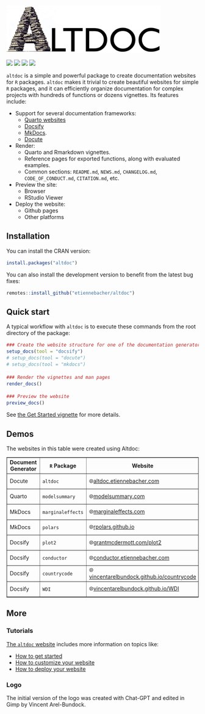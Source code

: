 
<img src="man/figures/altdoc_logo_web.png" height = "125"><br>

<img src="https://github.com/etiennebacher/altdoc/workflows/R-CMD-check/badge.svg">
<img src="https://codecov.io/gh/etiennebacher/altdoc/branch/master/graph/badge.svg">
<img src="https://img.shields.io/badge/license-MIT-blue">
<a href = "https://altdoc.etiennebacher.com/#/" target = "_blank"><img src="https://img.shields.io/static/v1?label=Website&message=Visit&color=blue"></a>

`altdoc` is a simple and powerful package to create documentation
websites for `R` packages. `altdoc` makes it trivial to create beautiful
websites for simple `R` packages, and it can efficiently organize
documentation for complex projects with hundreds of functions or dozens
vignettes. Its features include:

-   Support for several documentation frameworks:
    -   [Quarto websites](https://quarto.org/docs/websites/)
    -   [Docsify](https://docsify.js.org/#/)
    -   [MkDocs](https://www.mkdocs.org/).
    -   [Docute](https://docute.egoist.dev//)
-   Render:
    -   Quarto and Rmarkdown vignettes.
    -   Reference pages for exported functions, along with evaluated
        examples.
    -   Common sections: `README.md`, `NEWS.md`, `CHANGELOG.md`,
        `CODE_OF_CONDUCT.md`, `CITATION.md`, etc.
-   Preview the site:
    -   Browser
    -   RStudio Viewer
-   Deploy the website:
    -   Github pages
    -   Other platforms

## Installation

You can install the CRAN version:

``` r
install.packages("altdoc")
```

You can also install the development version to benefit from the latest
bug fixes:

``` r
remotes::install_github("etiennebacher/altdoc")
```

## Quick start

A typical workflow with `altdoc` is to execute these commands from the
root directory of the package:

``` r
### Create the website structure for one of the documentation generators
setup_docs(tool = "docsify")
# setup_docs(tool = "docute")
# setup_docs(tool = "mkdocs")

### Render the vignettes and man pages
render_docs()

### Preview the website
preview_docs()
```

See [the Get Started vignette](vignettes/get-started.md) for more
details.

## Demos

The websites in this table were created using Altdoc:

<table border=".5">
<tr>
<th>
Document Generator
</th>
<th>
<code>R</code> Package
</th>
<th>
Website
</th>
<th>
Settings
</th>
</tr>
<tr>
<td>
Docute
</td>
<td>
<code>altdoc</code>
</td>
<td>
🌐<a href="https://altdoc.etiennebacher.com">altdoc.etiennebacher.com</a>
</td>
<td>
<a href="https://github.com/etiennebacher/altdoc/tree/main/altdoc">Altdoc
Settings</a>
</td>
</tr>
<tr>
<td>
Quarto
</td>
<td>
<code>modelsummary</code>
</td>
<td>
🌐<a href="https://modelsummary.com">modelsummary.com</a>
</td>
<td>
<a href="https://github.com/vincentarelbundock/modelsummary/tree/main/altdoc">Altdoc
settings</a>
</td>
</tr>
<tr>
<td>
MkDocs
</td>
<td>
<code>marginaleffects</code>
</td>
<td>
🌐<a href="https://marginaleffects.com">marginaleffects.com</a>
</td>
<td>
<a href="https://github.com/vincentarelbundock/marginaleffects/tree/main/altdoc">Altdoc
Settings</a>
</td>
</tr>
<tr>
<td>
MkDocs
</td>
<td>
<code>polars</code>
</td>
<td>
🌐<a href="https://rpolars.github.io">rpolars.github.io</a>
</td>
<td>
<a href="https://github.com/pola-rs/r-polars">Github Repository</a>
</td>
</tr>
<tr>
<td>
Docsify
</td>
<td>
<code>plot2</code>
</td>
<td>
🌐<a href="https://grantmcdermott.com/plot2">grantmcdermott.com/plot2</a>
</td>
<td>
<a href="https://github.com/grantmcdermott/plot2/tree/main/altdoc">Altdoc
Settings</a>
</td>
</tr>
<tr>
<td>
Docsify
</td>
<td>
<code>conductor</code>
</td>
<td>
🌐<a href="https://conductor.etiennebacher.com">conductor.etiennebacher.com</a>
</td>
<td>
<a href="https://github.com/etiennebacher/conductor">GitHub
Repository</a>
</td>
</tr>
<tr>
<td>
Docsify
</td>
<td>
<code>countrycode</code>
</td>
<td>
🌐<a href="https://vincentarelbundock.github.io/countrycode">vincentarelbundock.github.io/countrycode</a>
</td>
<td>
<a href="https://github.com/vincentarelbundock/countrycode/tree/main/altdoc">Altdoc
Settings</a>
</td>
</tr>
<tr>
<td>
Docsify
</td>
<td>
<code>WDI</code>
</td>
<td>
🌐<a href="https://vincentarelbundock.github.io/WDI">vincentarelbundock.github.io/WDI</a>
</td>
<td>
<a href="https://github.com/vincentarelbundock/WDI/tree/main/altdoc">Altdoc
Settings</a>
</td>
</tr>
</table>

## More

### Tutorials

[The `altdoc` website](https://altdoc.etiennebacher.com/) includes more
information on topics like:

-   [How to get
    started](https://altdoc.etiennebacher.com/#/vignettes/get-started.md)
-   [How to customize your
    website](https://altdoc.etiennebacher.com/#/vignettes/customize.md)
-   [How to deploy your
    website](https://altdoc.etiennebacher.com/#/vignettes/deploy.md)

### Logo

The initial version of the logo was created with Chat-GPT and edited in
Gimp by Vincent Arel-Bundock.
